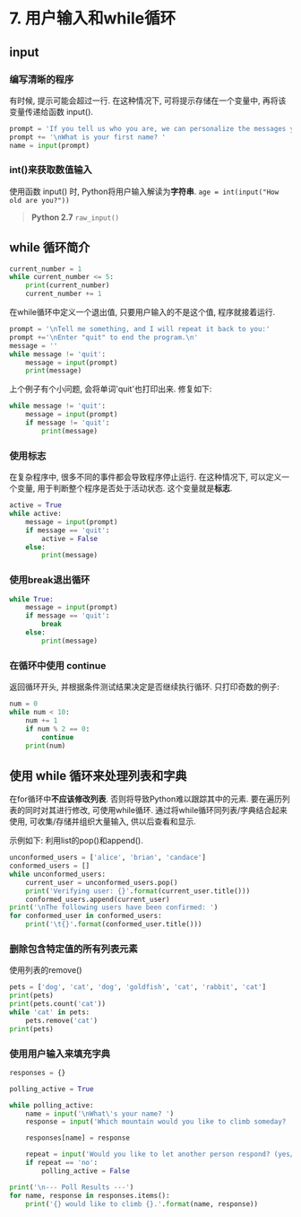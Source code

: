 # 7. 用户输入和while循环

## input

### 编写清晰的程序

有时候, 提示可能会超过一行. 在这种情况下, 可将提示存储在一个变量中, 再将该变量传递给函数 input().

```python
prompt = 'If you tell us who you are, we can personalize the messages you see.'
prompt += '\nWhat is your first name? '
name = input(prompt)
```

### int()来获取数值输入

使用函数 input() 时, Python将用户输入解读为**字符串**. `age = int(input("How old are you?"))`

> **Python 2.7** 
> `raw_input()`

## while 循环简介

```python
current_number = 1
while current_number <= 5:
    print(current_number)
    current_number += 1
```

在while循环中定义一个退出值, 只要用户输入的不是这个值, 程序就接着运行.

```python
prompt = '\nTell me something, and I will repeat it back to you:'
prompt +='\nEnter "quit" to end the program.\n'
message = ''
while message != 'quit':
    message = input(prompt)
    print(message)
```

上个例子有个小问题, 会将单词'quit'也打印出来. 修复如下:

```python
while message != 'quit':
    message = input(prompt)
    if message != 'quit':
        print(message)
```

### 使用标志

在复杂程序中, 很多不同的事件都会导致程序停止运行. 在这种情况下, 可以定义一个变量, 用于判断整个程序是否处于活动状态. 这个变量就是**标志**.

```python
active = True
while active:
    message = input(prompt)
    if message == 'quit':
        active = False
    else:
        print(message)
```

### 使用break退出循环

```python
while True:
    message = input(prompt)
    if message == 'quit':
        break
    else:
        print(message)
```

### 在循环中使用 continue

返回循环开头, 并根据条件测试结果决定是否继续执行循环.
只打印奇数的例子:

```python
num = 0
while num < 10:
    num += 1
    if num % 2 == 0:
        continue
    print(num)
```

## 使用 while 循环来处理列表和字典

在for循环中**不应该修改列表**. 否则将导致Python难以跟踪其中的元素.
要在遍历列表的同时对其进行修改, 可使用while循环.
通过将while循环同列表/字典结合起来使用, 可收集/存储并组织大量输入, 供以后查看和显示.

示例如下: 利用list的pop()和append().

```python
unconformed_users = ['alice', 'brian', 'candace']
conformed_users = []
while unconformed_users:
    current_user = unconformed_users.pop()
    print('Verifying user: {}'.format(current_user.title()))
    conformed_users.append(current_user)
print('\nThe following users have been confirmed: ')
for conformed_user in conformed_users:
    print('\t{}'.format(conformed_user.title()))
```

### 删除包含特定值的所有列表元素

使用列表的remove()

```python
pets = ['dog', 'cat', 'dog', 'goldfish', 'cat', 'rabbit', 'cat']
print(pets)
print(pets.count('cat'))
while 'cat' in pets:
    pets.remove('cat')
print(pets)
```

### 使用用户输入来填充字典

```python
responses = {}

polling_active = True

while polling_active:
    name = input('\nWhat\'s your name? ')
    response = input('Which mountain would you like to climb someday? ')

    responses[name] = response

    repeat = input('Would you like to let another person respond? (yes/no) ')
    if repeat == 'no':
        polling_active = False

print('\n--- Poll Results ---')
for name, response in responses.items():
    print('{} would like to climb {}.'.format(name, response))
```
